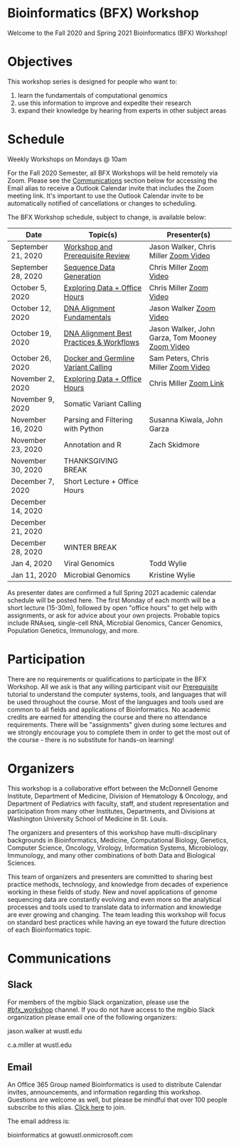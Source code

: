 # Bioinformatics (BFX) Workshop

Welcome to the Fall 2020 and Spring 2021 Bioinformatics (BFX) Workshop! 

# Objectives

This workshop series is designed for people who want to:
1) learn the fundamentals of computational genomics
2) use this information to improve and expedite their research
3) expand their knowledge by hearing from experts in other subject areas

# Schedule

Weekly Workshops on Mondays @ 10am

For the Fall 2020 Semester, all BFX Workshops will be held remotely via Zoom. Please see the [Communications](https://github.com/genome/bfx-workshop/blob/master/README.md#communications) section below for accessing the Email alias to receive a Outlook Calendar invite that includes the Zoom meeting link. It's important to use the Outlook Calendar invite to be automatically notified of cancellations or changes to scheduling. 

The BFX Workshop schedule, subject to change, is available below:

|Date|Topic(s)|Presenter(s)|
|----|--------|------------|
| September 21, 2020 | [Workshop and Prerequisite Review](https://github.com/genome/bfx-workshop/tree/master/week_01) | Jason Walker, Chris Miller [Zoom Video](https://wustl.box.com/s/d6e1rqybagbi0nlo8abess4t4hjq5d6x) |
| September 28, 2020 | [Sequence Data Generation](https://github.com/genome/bfx-workshop/tree/master/week_02) | Chris Miller [Zoom Video](https://wustl.box.com/s/33hp9a9e20m0gteavq46a5d2a16u2fe4) |
| October 5, 2020 | [Exploring Data + Office Hours](https://github.com/genome/bfx-workshop/tree/master/week_03) | Chris Miller [Zoom Video](https://wustl.box.com/s/izp40y14wtrgags79a0tjej36hvqkglf)|
| October 12, 2020 | [DNA Alignment Fundamentals](https://github.com/genome/bfx-workshop/blob/master/week_04) | Jason Walker [Zoom Video](https://wustl.box.com/s/7a3utaz585558lmg5y8e3wx35q4rvy4t)|
| October 19, 2020 | [DNA Alignment Best Practices & Workflows](https://github.com/genome/bfx-workshop/blob/master/week_05) | Jason Walker, John Garza, Tom Mooney [Zoom Video](https://wustl.box.com/s/bc4m5bcv0cylocx12kry2kr74itd8xgs) |
| October 26, 2020 | [Docker and Germline Variant Calling](https://github.com/genome/bfx-workshop/blob/master/week_06) | Sam Peters, Chris Miller [Zoom Video](https://wustl.box.com/s/snxmlc1j05sdmpzeqd3giufuntbi9li3)
| November 2, 2020 | [Exploring Data + Office Hours](https://github.com/genome/bfx-workshop/blob/master/week_07) | Chris Miller [Zoom Link](https://wustl.box.com/s/ivtmdn677mooltqz1irgelc2m4aiwjno)|
| November 9, 2020 | Somatic Variant Calling | |
| November 16, 2020 | Parsing and Filtering with Python | Susanna Kiwala, John Garza |
| November 23, 2020 | Annotation and R | Zach Skidmore|
| November 30, 2020 | THANKSGIVING BREAK | |
| December 7, 2020 | Short Lecture + Office Hours | |
| December 14, 2020 | | |
| December 21, 2020 | | |
| December 28, 2020 | WINTER BREAK | |
| Jan 4, 2020 | Viral Genomics | Todd Wylie |
| Jan 11, 2020 | Microbial Genomics | Kristine Wylie |


As presenter dates are confirmed a full Spring 2021 academic calendar schedule will be posted here. The first Monday of each month will be a short lecture (15-30m), followed by open "office hours" to get help with assignments, or ask for advice about your own projects. Probable topics include RNAseq, single-cell RNA, Microbial Genomics, Cancer Genomics, Population Genetics, Immunology, and more.


# Participation

There are no requirements or qualifications to participate in the BFX Workshop. All we ask is that any willing participant visit our [Prerequisite](https://github.com/genome/bfx-workshop/blob/master/bfx_workshop_01_overview.ipynb) tutorial to understand the computer systems, tools, and languages that will be used throughout the course. Most of the languages and tools used are common to all fields and applications of Bioinformatics. No academic credits are earned for attending the course and there no attendance requirements.  There will be "assignments" given during some lectures and we strongly encourage you to complete them in order to get the most out of the course - there is no substitute for hands-on learning!

# Organizers

This workshop is a collaborative effort between the McDonnell Genome Institute, Department of Medicine, Division of Hematology & Oncology, and Department of Pediatrics with faculty, staff, and student representation and participation from many other Institutes, Departments, and Divisions at Washington University School of Medicine in St. Louis.

The organizers and presenters of this workshop have multi-disciplinary backgrounds in Bioinformatics, Medicine, Computational Biology, Genetics, Computer Science, Oncology, Virology, Information Systems, Microbiology, Immunology, and many other combinations of both Data and Biological Sciences.

This team of organizers and presenters are committed to sharing best practice methods, technology, and knowledge from decades of experience working in these fields of study. New and novel applications of genome sequencing data are constantly evolving and even more so the analytical processes and tools used to translate data to information and knowledge are ever growing and changing. The team leading this workshop will focus on standard best practices while having an eye toward the future direction of each Bioinformatics topic.

# Communications

## Slack

For members of the mgibio Slack organization, please use the [#bfx_workshop](https://mgibio.slack.com/archives/CDE4LQHHD) channel. If you do not have access to the mgibio Slack organization please email one of the following organizers:

jason.walker at wustl.edu

c.a.miller at wustl.edu

## Email

An Office 365 Group named Bioinformatics is used to distribute Calendar invites, announcements, and information regarding this workshop. Questions are welcome as well, but please be mindful that over 100 people subscribe to this alias. [Click here](https://outlook.office365.com/owa/bioinformatics@gowustl.onmicrosoft.com/groupsubscription.ashx?action=join&source=MSExchange/LokiServer&guid=2fdc302a-812b-4984-a57b-62ee21430272) to join.

The email address is: 

bioinformatics at gowustl.onmicrosoft.com

